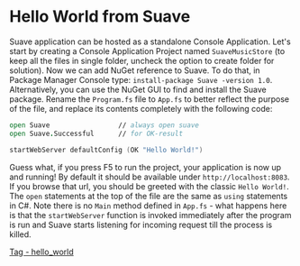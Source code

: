 # Hello World from Suave

Suave application can be hosted as a standalone Console Application. 
Let's start by creating a Console Application Project named `SuaveMusicStore` (to keep all the files in single folder, uncheck the option to create folder for solution).
Now we can add NuGet reference to Suave. To do that, in Package Manager Console type: 
```install-package Suave -version 1.0```. 
Alternatively, you can use the NuGet GUI to find and install the Suave package.
Rename the `Program.fs` file to `App.fs` to better reflect the purpose of the file, and replace its contents completely with the following code:

```fsharp
open Suave                 // always open suave
open Suave.Successful      // for OK-result

startWebServer defaultConfig (OK "Hello World!")
```

Guess what, if you press F5 to run the project, your application is now up and running!
By default it should be available under `http://localhost:8083`.
If you browse that url, you should be greeted with the classic `Hello World!`.
The `open` statements at the top of the file are the same as `using` statements in C#.
Note there is no `Main` method defined in `App.fs` - what happens here is that the `startWebServer` function is invoked immediately after the program is run and Suave starts listening for incoming request till the process is killed.

[Tag - hello_world](https://github.com/theimowski/SuaveMusicStore/tree/hello_world)

